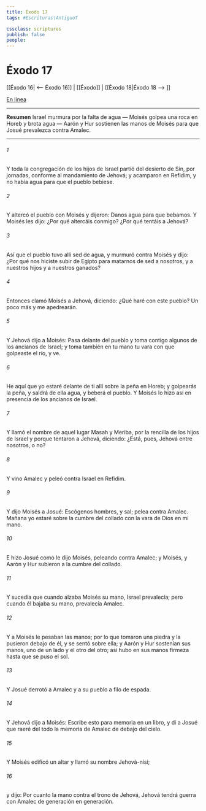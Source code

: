 ```yaml
---
title: Éxodo 17
tags: #Escrituras\AntiguoT

cssclass: scriptures
publish: false
people:
---
```


# Éxodo 17
[[Éxodo 16| <-- Éxodo 16]] | [[Éxodo]] | [[Éxodo 18|Éxodo 18 --> ]]

[En línea](https://churchofjesuschrist.org/study/scriptures/ot/ex/17?lang=spa)

---
__Resumen__
Israel murmura por la falta de agua — Moisés golpea una roca en Horeb y brota agua — Aarón y Hur sostienen las manos de Moisés para que Josué prevalezca contra Amalec.

---
###### 1 
Y toda la congregación de los hijos de Israel partió del desierto de Sin, por jornadas, conforme al mandamiento de Jehová; y acamparon en Refidim, y no había agua para que el pueblo bebiese.

###### 2 
Y altercó el pueblo con Moisés y dijeron: Danos agua para que bebamos. Y Moisés les dijo: ¿Por qué altercáis conmigo? ¿Por qué tentáis a Jehová?

###### 3 
Así que el pueblo tuvo allí sed de agua, y murmuró contra Moisés y dijo: ¿Por qué nos hiciste subir de Egipto para matarnos de sed a nosotros, y a nuestros hijos y a nuestros ganados?

###### 4 
Entonces clamó Moisés a Jehová, diciendo: ¿Qué haré con este pueblo? Un poco más y me apedrearán.

###### 5 
Y Jehová dijo a Moisés: Pasa delante del pueblo y toma contigo algunos de los ancianos de Israel; y toma también en tu mano tu vara con que golpeaste el río, y ve.

###### 6 
He aquí que yo estaré delante de ti allí sobre la peña en Horeb; y golpearás la peña, y saldrá de ella agua, y beberá el pueblo. Y Moisés lo hizo así en presencia de los ancianos de Israel.

###### 7 
Y llamó el nombre de aquel lugar Masah y Meriba, por la rencilla de los hijos de Israel y porque tentaron a Jehová, diciendo: ¿Está, pues, Jehová entre nosotros, o no?

###### 8 
Y vino Amalec y peleó contra Israel en Refidim.

###### 9 
Y dijo Moisés a Josué: Escógenos hombres, y sal; pelea contra Amalec. Mañana yo estaré sobre la cumbre del collado con la vara de Dios en mi mano.

###### 10 
E hizo Josué como le dijo Moisés, peleando contra Amalec; y Moisés, y Aarón y Hur subieron a la cumbre del collado.

###### 11 
Y sucedía que cuando alzaba Moisés su mano, Israel prevalecía; pero cuando él bajaba su mano, prevalecía Amalec.

###### 12 
Y a Moisés le pesaban las manos; por lo que tomaron una piedra y la pusieron debajo de él, y se sentó sobre ella; y Aarón y Hur sostenían sus manos, uno de un lado y el otro del otro; así hubo en sus manos firmeza hasta que se puso el sol.

###### 13 
Y Josué derrotó a Amalec y a su pueblo a filo de espada.

###### 14 
Y Jehová dijo a Moisés: Escribe esto para memoria en un libro, y di a Josué que raeré del todo la memoria de Amalec de debajo del cielo.

###### 15 
Y Moisés edificó un altar y llamó su nombre Jehová-nisi;

###### 16 
y dijo: Por cuanto  la mano contra el trono de Jehová, Jehová tendrá guerra con Amalec de generación en generación.

